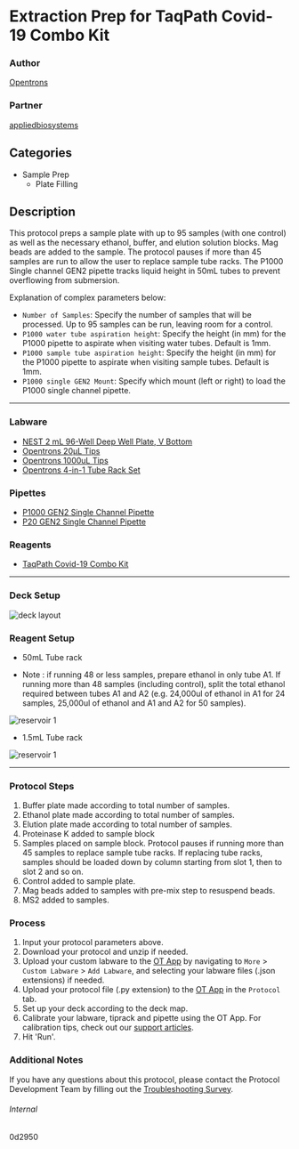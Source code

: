# Extraction Prep for TaqPath Covid-19 Combo Kit

### Author
[Opentrons](https://opentrons.com/)

### Partner
[appliedbiosystems](https://www.thermofisher.com/content/dam/LifeTech/Documents/PDFs/clinical/taqpath-COVID-19-combo-kit-full-instructions-for-use.pdf)

## Categories
* Sample Prep
	* Plate Filling

## Description
This protocol preps a sample plate with up to 95 samples (with one control) as well as the necessary ethanol, buffer, and elution solution blocks. Mag beads are added to the sample. The protocol pauses if more than 45 samples are run to allow the user to replace sample tube racks. The P1000 Single channel GEN2 pipette tracks liquid height in 50mL tubes to prevent overflowing from submersion.

Explanation of complex parameters below:
* `Number of Samples`: Specify the number of samples that will be processed. Up to 95 samples can be run, leaving room for a control.
* `P1000 water tube aspiration height`: Specify the height (in mm) for the P1000 pipette to aspirate when visiting water tubes. Default is 1mm.
* `P1000 sample tube aspiration height`: Specify the height (in mm) for the P1000 pipette to aspirate when visiting sample tubes. Default is 1mm.  
* `P1000 single GEN2 Mount`: Specify which mount (left or right) to load the P1000 single channel pipette.
---
### Labware
* [NEST 2 mL 96-Well Deep Well Plate, V Bottom](https://shop.opentrons.com/collections/lab-plates/products/nest-0-2-ml-96-well-deep-well-plate-v-bottom)
* [Opentrons 20µL Tips](https://shop.opentrons.com/collections/opentrons-tips/products/opentrons-10ul-tips)
* [Opentrons 1000uL Tips](https://shop.opentrons.com/collections/opentrons-tips/products/opentrons-1000ul-tips)
* [Opentrons 4-in-1 Tube Rack Set](https://shop.opentrons.com/collections/racks-and-adapters/products/tube-rack-set-1)

### Pipettes
* [P1000 GEN2 Single Channel Pipette](https://shop.opentrons.com/collections/ot-2-robot/products/single-channel-electronic-pipette)
* [P20 GEN2 Single Channel Pipette](https://shop.opentrons.com/collections/ot-2-robot/products/single-channel-electronic-pipette)

### Reagents
* [TaqPath Covid-19 Combo Kit](https://www.thermofisher.com/content/dam/LifeTech/Documents/PDFs/clinical/taqpath-COVID-19-combo-kit-full-instructions-for-use.pdf)

---

### Deck Setup
![deck layout](https://opentrons-protocol-library-website.s3.amazonaws.com/custom-README-images/0d2950/Screen+Shot+2021-06-24+at+2.53.32+PM.png)

### Reagent Setup
* 50mL Tube rack

* Note : if running 48 or less samples, prepare ethanol in only tube A1. If running more than 48 samples (including control), split the total ethanol required between tubes A1 and A2 (e.g. 24,000ul of ethanol in A1 for 24 samples, 25,000ul of ethanol and A1 and A2 for 50 samples).

![reservoir 1](https://opentrons-protocol-library-website.s3.amazonaws.com/custom-README-images/0d2950/Screen+Shot+2021-06-24+at+2.54.19+PM.png)

* 1.5mL Tube rack

![reservoir 1](https://opentrons-protocol-library-website.s3.amazonaws.com/custom-README-images/0d2950/Screen+Shot+2021-06-24+at+2.54.25+PM.png)

---

### Protocol Steps
1. Buffer plate made according to total number of samples.
2. Ethanol plate made according to total number of samples.
3. Elution plate made according to total number of samples.
4. Proteinase K added to sample block
5. Samples placed on sample block. Protocol pauses if running more than 45 samples to replace sample tube racks. If replacing tube racks, samples should be loaded down by column starting from slot 1, then to slot 2 and so on.
6. Control added to sample plate.
7. Mag beads added to samples with pre-mix step to resuspend beads.
8. MS2 added to samples.




### Process
1. Input your protocol parameters above.
2. Download your protocol and unzip if needed.
3. Upload your custom labware to the [OT App](https://opentrons.com/ot-app) by navigating to `More` > `Custom Labware` > `Add Labware`, and selecting your labware files (.json extensions) if needed.
4. Upload your protocol file (.py extension) to the [OT App](https://opentrons.com/ot-app) in the `Protocol` tab.
5. Set up your deck according to the deck map.
6. Calibrate your labware, tiprack and pipette using the OT App. For calibration tips, check out our [support articles](https://support.opentrons.com/en/collections/1559720-guide-for-getting-started-with-the-ot-2).
7. Hit 'Run'.

### Additional Notes
If you have any questions about this protocol, please contact the Protocol Development Team by filling out the [Troubleshooting Survey](https://protocol-troubleshooting.paperform.co/).

###### Internal
0d2950
